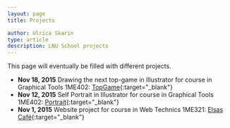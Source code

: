 ```yaml
---
layout: page
title: Projects

author: Ulrica Skarin
type: article
description: LNU School projects 
---
```


This page will eventually be filled with different projects.

- **Nov 18, 2015** Drawing the next top-game in Illustrator for course in Graphical Tools 1ME402: [TopGame](http://ulricaskarin.com/top_game.php){:target="_blank"}
- **Nov 12, 2015** Self Portrait in Illustrator for course in Graphical Tools 1ME402: [Portrait](http://ulricaskarin.com/self_portrait.php){:target="_blank"}
- **Nov 1, 2015** Website project for course in Web Technics 1ME321: [Elsas Café](http://ulricaskarin.com/u3/index.html){:target="_blank"}
